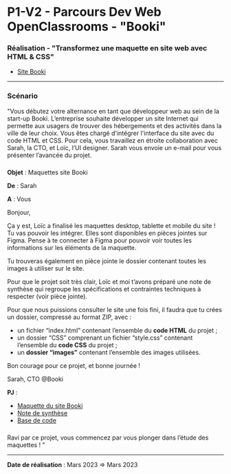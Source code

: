 # P1-V2 - Parcours Dev Web OpenClassrooms - "Booki"

### Réalisation - "Transformez une maquette en site web avec HTML & CSS"

- [Site Booki](https://barthrachel.github.io/Booki-V2/)

---

### Scénario 

"Vous débutez votre alternance en tant que développeur web au sein de la start-up Booki.
L’entreprise souhaite développer un site Internet qui permette aux usagers de trouver des hébergements et des activités dans la ville de leur choix.
Vous êtes chargé d'intégrer l'interface du site avec du code HTML et CSS. Pour cela, vous travaillez en étroite collaboration avec Sarah, la CTO, et Loïc, l’UI designer. 
Sarah vous envoie un e-mail pour vous présenter l’avancée du projet.
###
**Objet** : Maquettes site Booki

**De** : Sarah

**A** : Vous

Bonjour,

Ça y est, Loïc a finalisé les maquettes desktop, tablette et mobile du site ! Tu vas pouvoir les intégrer. Elles sont disponibles en pièces jointes sur Figma. Pense à te connecter à Figma pour pouvoir voir toutes les informations sur les éléments de la maquette.

Tu trouveras également en pièce jointe le dossier contenant toutes les images à utiliser sur le site.

Pour que le projet soit très clair, Loïc et moi t’avons préparé une note de synthèse qui regroupe les spécifications et contraintes techniques à respecter (voir pièce jointe).


Pour que nous puissions consulter le site une fois fini, il faudra que tu crées un dossier, compressé au format ZIP, avec :

- un fichier “index.html” contenant l’ensemble du **code HTML** du projet ;
- un dossier “CSS” comprenant un fichier “style.css” contenant l’ensemble du **code CSS** du projet ;
- un **dossier “images”** contenant l’ensemble des images utilisées.

Bon courage pour ce projet, et bonne journée !


Sarah, CTO @Booki

**PJ** :
- [Maquette du site Booki](https://www.figma.com/file/r9YJyUkpVdrxzBBKGH7reY/Maquettes-Booki-(desktop%2C-mobile%2C-tablette)?node-id=3%3A0&t=aSSTnHDTI9f1lLka-0)
- [Note de synthèse](https://course.oc-static.com/projects/D%C3%A9veloppeur+Web/IW_P3+HTML+CSS+Booki/IW+%3A+React+Booki+-+Note+de+synthese.pdf)
- [Base de code](https://github.com/OpenClassrooms-Student-Center/booki-starter-code)
###
Ravi par ce projet, vous commencez par vous plonger dans l’étude des maquettes ! "

---

**Date de réalisation** : Mars 2023 => Mars 2023
